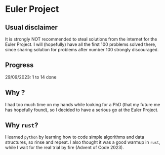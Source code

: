 # Euler Project

## Usual disclaimer
It is strongly NOT recommended to steal solutions from the internet for the Euler Project. I will (hopefully) have all the first 100 problems solved there, since sharing solution for problems after number 100 strongly discouraged.

## Progress
29/09/2023: 1 to 14 done

## Why ?
I had too much time on my hands while looking for a PhD (that my future me has hopefully found), so I decided to have a serious go at the Euler Project.

## Why `rust`?
I learned `python` by learning how to code simple algorithms and data structures, so rinse and repeat.
I also thought it was a good warmup in `rust`, while I wait for the real trial by fire (Advent of Code 2023). 
